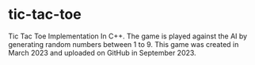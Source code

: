 # tic-tac-toe
Tic Tac Toe Implementation In C++. The game is played against the AI by generating random numbers between 1 to 9.
This game was created in March 2023 and uploaded on GitHub in September 2023.

